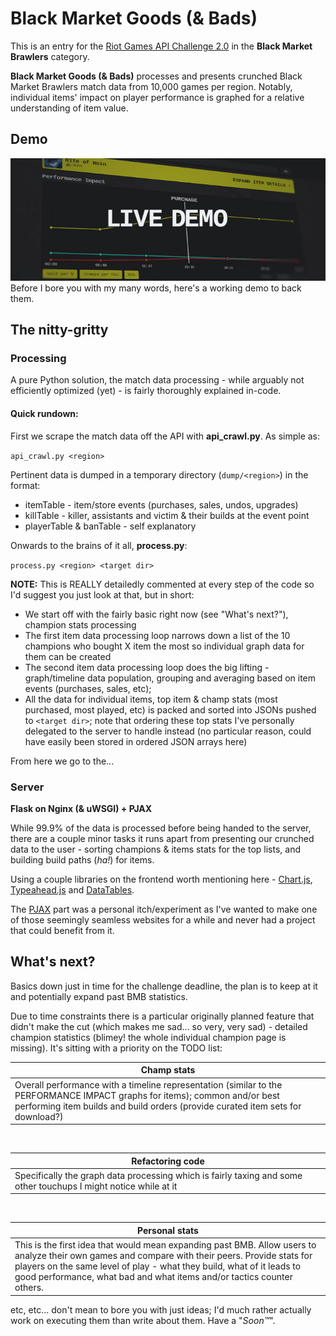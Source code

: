 # Black Market Goods (& Bads)
This is an entry for the [Riot Games API Challenge 2.0](https://developer.riotgames.com/discussion/announcements/show/2lxEyIcE) in the **Black Market Brawlers** category.

**Black Market Goods (& Bads)** processes and presents crunched Black Market Brawlers match data from 10,000 games per region. Notably, individual items' impact on player performance is graphed for a relative understanding of item value.

## Demo
[![demo site](/demo_shot.jpg?raw=true)](http://104.236.45.210/na/)
Before I bore you with my many words, here's a working demo to back them.

## The nitty-gritty
### Processing
A pure Python solution, the match data processing - while arguably not efficiently optimized (yet) - is fairly thoroughly explained in-code.

#### Quick rundown: 
First we scrape the match data off the API with **api_crawl.py**. As simple as:

`api_crawl.py <region>`

Pertinent data is dumped in a temporary directory (`dump/<region>`) in the format:
+ itemTable - item/store events (purchases, sales, undos, upgrades)
+ killTable - killer, assistants and victim & their builds at the event point
+ playerTable & banTable - self explanatory


Onwards to the brains of it all, **process.py**:

`process.py <region> <target dir>`

**NOTE:** This is REALLY detailedly commented at every step of the code so I'd suggest you just look at that, but in short:
+ We start off with the fairly basic right now (see "What's next?"), champion stats processing
+ The first item data processing loop narrows down a list of the 10 champions who bought X item the most so individual graph data for them can be created
+ The second item data processing loop does the big lifting - graph/timeline data population, grouping and averaging based on item events (purchases, sales, etc);
+ All the data for individual items, top item & champ stats (most purchased, most played, etc) is packed and sorted into JSONs pushed to `<target dir>`; note that ordering these top stats I've personally delegated to the server to handle instead (no particular reason, could have easily been stored in ordered JSON arrays here)

From here we go to the...

### Server
**Flask on Nginx (& uWSGI) + PJAX**

While 99.9% of the data is processed before being handed to the server, there are a couple minor tasks it runs apart from presenting our crunched data to the user - sorting champions & items stats for the top lists, and building build paths (*ha!*) for items.

Using a couple libraries on the frontend worth mentioning here - [Chart.js](https://github.com/nnnick/Chart.js/), [Typeahead.js](https://github.com/twitter/typeahead.js/) and [DataTables](https://github.com/DataTables/DataTables).

The [PJAX](https://github.com/defunkt/jquery-pjax) part was a personal itch/experiment as I've wanted to make one of those seemingly seamless websites for a while and never had a project that could benefit from it. 

## What's next?
Basics down just in time for the challenge deadline, the plan is to keep at it and potentially expand past BMB statistics. 

Due to time constraints there is a particular originally planned feature that didn't make the cut (which makes me sad... so very, very sad) - detailed champion statistics (blimey! the whole individual champion page is missing). It's sitting with a priority on the TODO list:

| Champ stats |
--- |
| Overall performance with a timeline representation (similar to the PERFORMANCE IMPACT graphs for items); common and/or best performing item builds and build orders (provide curated item sets for download?) |

 

| Refactoring code |
--- |
| Specifically the graph data processing which is fairly taxing and some other touchups I might notice while at it |

 

| Personal stats |
--- |
| This is the first idea that would mean expanding past BMB. Allow users to analyze their own games and compare with their peers. Provide stats for players on the same level of play - what they build, what of it leads to good performance, what bad and what items and/or tactics counter others. |

etc, etc... don't mean to bore you with just ideas; I'd much rather actually work on executing them than write about them. Have a "*Soon™*".